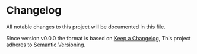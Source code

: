 # Changelog

All notable changes to this project will be documented in this file.

Since version v0.0.0 the format is based on [Keep a Changelog](https://keepachangelog.com/en/1.0.0/),
This project adheres to [Semantic Versioning](https://semver.org/spec/v2.0.0.html).

